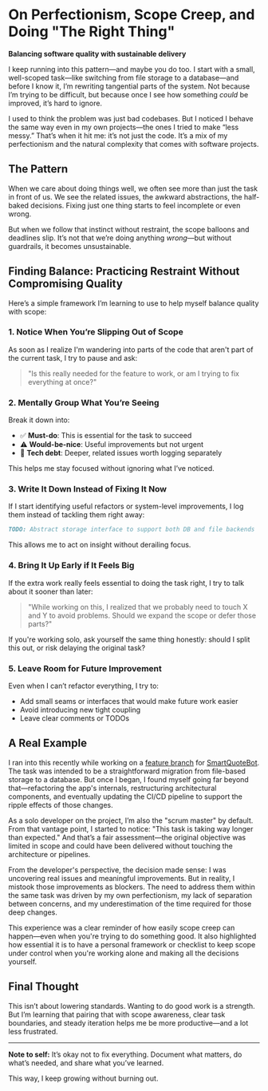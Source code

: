 # On Perfectionism, Scope Creep, and Doing "The Right Thing"

**Balancing software quality with sustainable delivery**

I keep running into this pattern—and maybe you do too. I start with a small, well-scoped task—like switching from file
storage to a database—and before I know it, I’m rewriting tangential parts of the system. Not because I’m trying to be
difficult, but because once I see how something *could* be improved, it’s hard to ignore.

I used to think the problem was just bad codebases. But I noticed I behave the same way even in my own projects—the ones
I tried to make “less messy.” That’s when it hit me: it’s not just the code. It’s a mix of my perfectionism and the
natural complexity that comes with software projects.

## The Pattern

When we care about doing things well, we often see more than just the task in front of us. We see the related issues,
the awkward abstractions, the half-baked decisions. Fixing just one thing starts to feel incomplete or even wrong.

But when we follow that instinct without restraint, the scope balloons and deadlines slip. It’s not that we’re doing
anything *wrong*—but without guardrails, it becomes unsustainable.

## Finding Balance: Practicing Restraint Without Compromising Quality

Here’s a simple framework I’m learning to use to help myself balance quality with scope:

### 1. **Notice When You’re Slipping Out of Scope**

As soon as I realize I'm wandering into parts of the code that aren't part of the current task, I try to pause and ask:

> "Is this really needed for the feature to work, or am I trying to fix everything at once?"

### 2. **Mentally Group What You’re Seeing**

Break it down into:

- ✅ **Must-do**: This is essential for the task to succeed
- ⚠️ **Would-be-nice**: Useful improvements but not urgent
- 🧱 **Tech debt**: Deeper, related issues worth logging separately

This helps me stay focused without ignoring what I’ve noticed.

### 3. **Write It Down Instead of Fixing It Now**

If I start identifying useful refactors or system-level improvements, I log them instead of tackling them right away:

```md
TODO: Abstract storage interface to support both DB and file backends
```

This allows me to act on insight without derailing focus.

### 4. **Bring It Up Early if It Feels Big**

If the extra work really feels essential to doing the task right, I try to talk about it sooner than later:

> "While working on this, I realized that we probably need to touch X and Y to avoid problems. Should we expand the
> scope or defer those parts?"

If you're working solo, ask yourself the same thing honestly: should I split this out, or risk delaying the original
task?

### 5. **Leave Room for Future Improvement**

Even when I can’t refactor everything, I try to:

- Add small seams or interfaces that would make future work easier
- Avoid introducing new tight coupling
- Leave clear comments or TODOs

## A Real Example

I ran into this recently while working on
a [feature branch](https://github.com/Nullpoint56/SmartQuoteBot/tree/feat/move-data-to-DB)
for [SmartQuoteBot](https://github.com/Nullpoint56/SmartQuoteBot). The task was intended to be a straightforward
migration from file-based storage to a database. But once I began, I found myself going far beyond that—refactoring the
app's internals, restructuring architectural components, and eventually updating the CI/CD pipeline to support the
ripple effects of those changes.

As a solo developer on the project, I’m also the "scrum master" by default. From that vantage point, I started to
notice: "This task is taking way longer than expected." And that’s a fair assessment—the original objective was limited
in scope and could have been delivered without touching the architecture or pipelines.

From the developer's perspective, the decision made sense: I was uncovering real issues and meaningful improvements. But
in reality, I mistook those improvements as blockers. The need to address them within the same task was driven by my own
perfectionism, my lack of separation between concerns, and my underestimation of the time required for those deep
changes.

This experience was a clear reminder of how easily scope creep can happen—even when you're trying to do something good.
It also highlighted how essential it is to have a personal framework or checklist to keep scope under control when
you're working alone and making all the decisions yourself.

## Final Thought

This isn’t about lowering standards. Wanting to do good work is a strength. But I’m learning that pairing that with
scope awareness, clear task boundaries, and steady iteration helps me be more productive—and a lot less frustrated.

---

**Note to self:** It’s okay not to fix everything. Document what matters, do what’s needed, and share what you’ve
learned.

This way, I keep growing without burning out.
